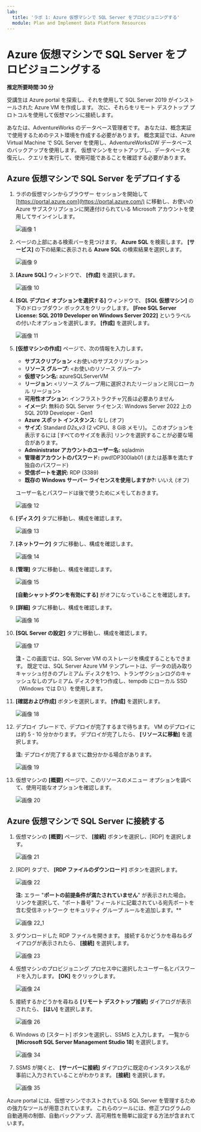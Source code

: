 ```yaml
---
lab:
  title: 'ラボ 1: Azure 仮想マシンで SQL Server をプロビジョニングする'
  module: Plan and Implement Data Platform Resources
---
```


# Azure 仮想マシンで SQL Server をプロビジョニングする

**推定所要時間:30 分**

受講生は Azure portal を探索し、それを使用して SQL Server 2019 がインストールされた Azure VM を作成します。 次に、それらをリモート デスクトップ プロトコルを使用して仮想マシンに接続します。

あなたは、AdventureWorks のデータベース管理者です。 あなたは、概念実証で使用するためのテスト環境を作成する必要があります。 概念実証では、Azure Virtual Machine で SQL Server を使用し、AdventureWorksDW データベースのバックアップを使用します。 仮想マシンをセットアップし、データベースを復元し、クエリを実行して、使用可能であることを確認する必要があります。

## Azure 仮想マシンで SQL Server をデプロイする

1. ラボの仮想マシンからブラウザー セッションを開始して [https://portal.azure.com](https://portal.azure.com/) に移動し、お使いの Azure サブスクリプションに関連付けられている Microsoft アカウントを使用してサインインします。

    ![画像 1](../images/dp-300-module-01-lab-01.png)

1. ページの上部にある検索バーを見つけます。 **Azure SQL** を検索します。 **[サービス]** の下の結果に表示される **Azure SQL** の検索結果を選択します。

    ![画像 9](../images/dp-300-module-01-lab-09.png)

1. **[Azure SQL]** ウィンドウで、 **[作成]** を選択します。

    ![画像 10](../images/dp-300-module-01-lab-10.png)

1. **[SQL デプロイ オプションを選択する]** ウィンドウで、 **[SQL 仮想マシン]** の下のドロップダウン ボックスをクリックします。 **[Free SQL Server License: SQL 2019 Developer on Windows Server 2022]** というラベルの付いたオプションを選択します。 **[作成]** を選択します。

    ![画像 11](../images/dp-300-module-01-lab-11.png)

1. **[仮想マシンの作成]** ページで、次の情報を入力します。

    - **サブスクリプション** &lt;お使いのサブスクリプション&gt;
    - **リソース グループ:** &lt;お使いのリソース グループ&gt;
    - **仮想マシン名:** azureSQLServerVM
    - **リージョン:** &lt;リソース グループ用に選択されたリージョンと同じローカル リージョン&gt;
    - **可用性オプション:** インフラストラクチャ冗長は必要ありません
    - **イメージ:** 無料の SQL Server ライセンス: Windows Server 2022 上の SQL 2019 Developer - Gen1
    - **Azure スポット インスタンス:** なし (オフ)
    - **サイズ:** Standard *D2s_v3* (2 vCPU、8 GiB メモリ)。 このオプションを表示するには [すべてのサイズを表示] リンクを選択することが必要な場合があります。
    - **Administrator アカウントのユーザー名:** sqladmin
    - **管理者アカウントのパスワード:** pwd!DP300lab01 (または基準を満たす独自のパスワード)
    - **受信ポートを選択:** RDP (3389)
    - **既存の Windows サーバー ライセンスを使用しますか?:** いいえ (オフ)

    ユーザー名とパスワードは後で使うためにメモしておきます。

    ![画像 12](../images/dp-300-module-01-lab-12.png)

1. **[ディスク]** タブに移動し、構成を確認します。

    ![画像 13](../images/dp-300-module-01-lab-13.png)

1. **[ネットワーク]** タブに移動し、構成を確認します。

    ![画像 14](../images/dp-300-module-01-lab-14.png)

1. **[管理]** タブに移動し、構成を確認します。

    ![画像 15](../images/dp-300-module-01-lab-15.png)

    **[自動シャットダウンを有効にする]** がオフになっていることを確認します。

1. **[詳細]** タブに移動し、構成を確認します。

    ![画像 16](../images/dp-300-module-01-lab-16.png)

1. **[SQL Server の設定]** タブに移動し、構成を確認します。

    ![画像 17](../images/dp-300-module-01-lab-17.png)

    **注 -** この画面では、SQL Server VM のストレージを構成することもできます。 既定では、SQL Server Azure VM テンプレートは、データの読み取りキャッシュ付きのプレミアム ディスクを1つ、トランザクションログのキャッシュなしのプレミアム ディスクを1つ作成し、tempdb にローカル SSD（Windows では D:\）を使用します。

1. **[確認および作成]** ボタンを選択します。 **[作成]** を選択します。

    ![画像 18](../images/dp-300-module-01-lab-18.png)

1. デプロイ ブレードで、デプロイが完了するまで待ちます。 VM のデプロイには約 5 - 10 分かかります。 デプロイが完了したら、 **[リソースに移動]** を選択します。

    **注:** デプロイが完了するまでに数分かかる場合があります。

    ![画像 19](../images/dp-300-module-01-lab-19.png)

1. 仮想マシンの **[概要]** ページで、このリソースのメニュー オプションを調べて、使用可能なオプションを確認します。

    ![画像 20](../images/dp-300-module-01-lab-20.png)

## Azure 仮想マシンで SQL Server に接続する

1. 仮想マシンの **[概要]** ページで、 **[接続]** ボタンを選択し、[RDP] を選択します。

    ![画像 21](../images/dp-300-module-01-lab-21.png)

1. [RDP] タブで、 **[RDP ファイルのダウンロード]** ボタンを選択します。

    ![画像 22](../images/dp-300-module-01-lab-22.png)

    **注:** エラー "**ポートの前提条件が満たされていません**" が表示された場合。 リンクを選択して、"ポート番号" フィールドに記載されている宛先ポートを含む受信ネットワーク セキュリティ グループ ルールを追加します。**

    ![画像 22_1](../images/dp-300-module-01-lab-22_1.png)

1. ダウンロードした RDP ファイルを開きます。 接続するかどうかを尋ねるダイアログが表示されたら、 **[接続]** を選択します。

    ![画像 23](../images/dp-300-module-01-lab-23.png)

1. 仮想マシンのプロビジョニング プロセス中に選択したユーザー名とパスワードを入力します。 **[OK]** をクリックします。

    ![画像 24](../images/dp-300-module-01-lab-24.png)

1. 接続するかどうかを尋ねる **[リモート デスクトップ接続]** ダイアログが表示されたら、 **[はい]** を選択します。

    ![画像 26](../images/dp-300-module-01-lab-26.png)

1. Windows の [スタート] ボタンを選択し、SSMS と入力します。 一覧から **[Microsoft SQL Server Management Studio 18]** を選択します。  

    ![画像 34](../images/dp-300-module-01-lab-34.png)

1. SSMS が開くと、 **[サーバーに接続]** ダイアログに既定のインスタンス名が事前に入力されていることがわかります。 **[接続]** を選択します。

    ![画像 35](../images/dp-300-module-01-lab-35.png)

Azure portal には、仮想マシンでホストされている SQL Server を管理するための強力なツールが用意されています。 これらのツールには、修正プログラムの自動適用の制御、自動バックアップ、高可用性を簡単に設定する方法が含まれています。
